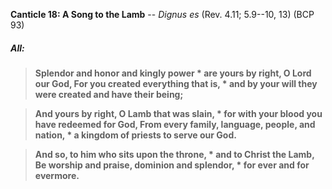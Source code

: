 **Canticle 18: A Song to the Lamb** -- _Dignus es_ (Rev. 4.11; 5.9--10, 13) (BCP 93)
##### **All:**
> **Splendor and honor and kingly power \*
are yours by right, O Lord our God,
For you created everything that is, \*
and by your will they were created and have their being;**

> **And yours by right, O Lamb that was slain, \*
for with your blood you have redeemed for God,
From every family, language, people, and nation, \*
a kingdom of priests to serve our God.**

> **And so, to him who sits upon the throne, \*
and to Christ the Lamb,
Be worship and praise, dominion and splendor, \*
for ever and for evermore.**
